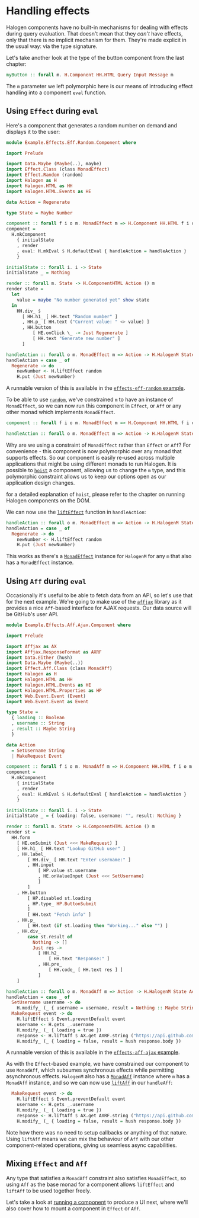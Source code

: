 # Handling effects

Halogen components have no built-in mechanisms for dealing with effects during query evaluation. That doesn't mean that they _can't_ have effects, only that there is no implicit mechanism for them. They're made explicit in the usual way: via the type signature.

Let's take another look at the type of the button component from the last chapter:

``` purescript
myButton :: forall m. H.Component HH.HTML Query Input Message m
```

The `m` parameter we left polymorphic here is our means of introducing effect handling into a component `eval` function.

## Using `Effect` during `eval`

Here's a component that generates a random number on demand and displays it to the user:

``` purescript
module Example.Effects.Eff.Random.Component where

import Prelude

import Data.Maybe (Maybe(..), maybe)
import Effect.Class (class MonadEffect)
import Effect.Random (random)
import Halogen as H
import Halogen.HTML as HH
import Halogen.HTML.Events as HE

data Action = Regenerate

type State = Maybe Number

component :: forall f i o m. MonadEffect m => H.Component HH.HTML f i o m
component =
  H.mkComponent
    { initialState
    , render
    , eval: H.mkEval $ H.defaultEval { handleAction = handleAction }
    }

initialState :: forall i. i -> State
initialState _ = Nothing

render :: forall m. State -> H.ComponentHTML Action () m
render state =
  let
    value = maybe "No number generated yet" show state
  in
    HH.div_ $
      [ HH.h1_ [ HH.text "Random number" ]
      , HH.p_ [ HH.text ("Current value: " <> value) ]
      , HH.button
          [ HE.onClick \_ -> Just Regenerate ]
          [ HH.text "Generate new number" ]
      ]

handleAction :: forall o m. MonadEffect m => Action -> H.HalogenM State Action () o m Unit
handleAction = case _ of
  Regenerate -> do
    newNumber <- H.liftEffect random
    H.put (Just newNumber)

```

A runnable version of this is available in the [`effects-eff-random` example](../examples/effects-eff-random/).

To be able to use [`random`][Effect.Random.random], we've constrained `m` to have an instance of `MonadEffect`, so we can now run this component in `Effect`, or `Aff` or any other monad which implements `MonadEffect`.

``` purescript
component :: forall f i o m. MonadEffect m => H.Component HH.HTML f i o m

handleAction :: forall o m. MonadEffect m => Action -> H.HalogenM State Action () o m Unit
```

Why are we using a constraint of `MonadEffect` rather than `Effect` or `Aff`? For convenience - this component is now polymorphic over any monad that supports effects. So our component is easily re-used across multiple applications that might be using different monads to run Halogen. It is possible to [`hoist`][Halogen.Component.hoist] a component, allowing us to change the `m` type, and this polymorphic constraint allows us to keep our options open as our application design changes.

for a detailed explanation of `hoist`, please refer to the chapter on running Halogen components on the DOM.

We can now use the [`liftEffect`][Effect.Class.liftEffect] function in `handleAction`:

``` purescript
handleAction :: forall o m. MonadEffect m => Action -> H.HalogenM State Action () o m Unit
handleAction = case _ of
  Regenerate -> do
    newNumber <- H.liftEffect random
    H.put (Just newNumber)
```

This works as there's a [`MonadEffect`][Effect.Class.MonadEffect] instance for `HalogenM` for any `m` that also has a `MonadEffect` instance.

## Using `Aff` during `eval`

Occasionally it's useful to be able to fetch data from an API, so let's use that for the next example. We're going to make use of the [`affjax`][purescript-affjax] library as it provides a nice `Aff`-based interface for AJAX requests. Our data source will be GitHub's user API.

``` purescript
module Example.Effects.Aff.Ajax.Component where

import Prelude

import Affjax as AX
import Affjax.ResponseFormat as AXRF
import Data.Either (hush)
import Data.Maybe (Maybe(..))
import Effect.Aff.Class (class MonadAff)
import Halogen as H
import Halogen.HTML as HH
import Halogen.HTML.Events as HE
import Halogen.HTML.Properties as HP
import Web.Event.Event (Event)
import Web.Event.Event as Event

type State =
  { loading :: Boolean
  , username :: String
  , result :: Maybe String
  }

data Action
  = SetUsername String
  | MakeRequest Event

component :: forall f i o m. MonadAff m => H.Component HH.HTML f i o m
component =
  H.mkComponent
    { initialState
    , render
    , eval: H.mkEval $ H.defaultEval { handleAction = handleAction }
    }

initialState :: forall i. i -> State
initialState _ = { loading: false, username: "", result: Nothing }

render :: forall m. State -> H.ComponentHTML Action () m
render st =
  HH.form
    [ HE.onSubmit (Just <<< MakeRequest) ]
    [ HH.h1_ [ HH.text "Lookup GitHub user" ]
    , HH.label_
        [ HH.div_ [ HH.text "Enter username:" ]
        , HH.input
            [ HP.value st.username
            , HE.onValueInput (Just <<< SetUsername)
            ]
        ]
    , HH.button
        [ HP.disabled st.loading
        , HP.type_ HP.ButtonSubmit
        ]
        [ HH.text "Fetch info" ]
    , HH.p_
        [ HH.text (if st.loading then "Working..." else "") ]
    , HH.div_
        case st.result of
          Nothing -> []
          Just res ->
            [ HH.h2_
                [ HH.text "Response:" ]
            , HH.pre_
                [ HH.code_ [ HH.text res ] ]
            ]
    ]

handleAction :: forall o m. MonadAff m => Action -> H.HalogenM State Action () o m Unit
handleAction = case _ of
  SetUsername username -> do
    H.modify_ (_ { username = username, result = Nothing :: Maybe String })
  MakeRequest event -> do
    H.liftEffect $ Event.preventDefault event
    username <- H.gets _.username
    H.modify_ (_ { loading = true })
    response <- H.liftAff $ AX.get AXRF.string ("https://api.github.com/users/" <> username)
    H.modify_ (_ { loading = false, result = hush response.body })
```

A runnable version of this is available in the [`effects-aff-ajax` example](../examples/effects-aff-ajax/).

As with the `Effect`-based example, we have constrained our component to use `MonadAff`, which subsumes synchronous effects while permitting asynchronous effects. `HalogenM` also has a [`MonadAff`][Effect.Aff.Class.MonadAff] instance where `m` has a `MonadAff` instance, and so we can now use [`liftAff`][Effect.Aff.Class.liftAff] in our `handleAff`:

``` purescript
  MakeRequest event -> do
    H.liftEffect $ Event.preventDefault event
    username <- H.gets _.username
    H.modify_ (_ { loading = true })
    response <- H.liftAff $ AX.get AXRF.string ("https://api.github.com/users/" <> username)
    H.modify_ (_ { loading = false, result = hush response.body })
```

Note how there was no need to setup callbacks or anything of that nature. Using `liftAff` means we can mix the behaviour of `Aff` with our other component-related operations, giving us seamless async capabilities.

## Mixing `Effect` and `Aff`

Any type that satisfies a `MonadAff` constraint also satisfies `MonadEffect`, so using `Aff` as the base monad for a component allows `liftEffect` and `liftAff` to be used together freely.

Let's take a look at [running a component][running-components] to produce a UI next, where we'll also cover how to mount a component in `Effect` or `Aff`.

[purescript-affjax]: https://pursuit.purescript.org/packages/purescript-affjax "purescript-affjax"

[Effect.Aff.Class.liftAff]: https://pursuit.purescript.org/packages/purescript-aff/4.0.0/docs/Effect.Aff.Class#v:liftAff "Effect.Aff.Class.liftAff"
[Effect.Aff.Class.MonadAff]: https://pursuit.purescript.org/packages/purescript-aff/4.0.0/docs/Effect.Aff.Class#t:MonadAff "Effect.Aff.Class.MonadAff"
[Effect.Class.liftEffect]: https://pursuit.purescript.org/packages/purescript-effect/2.0.0/docs/Effect.Class#v:liftEffect "Effect.Class.liftEffect"
[Effect.Class.MonadEffect]: https://pursuit.purescript.org/packages/purescript-effect/2.0.0/docs/Effect.Class#t:MonadEffect "Effect.Class.MonadEffect"
[Effect.Random.random]: https://pursuit.purescript.org/packages/purescript-random/4.0.0/docs/Effect.Random#v:random "Effect.Random.random"
[Halogen.Component.hoist]: https://pursuit.purescript.org/packages/purescript-halogen/docs/Halogen.Component#v:hoist "Halogen.Component.hoist"

[running-components]: 4%20-%20Running%20a%20component.md "Running a component"
